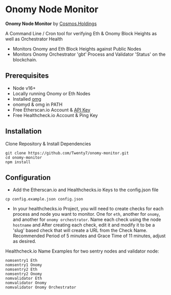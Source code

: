 # Onomy Node Monitor
**Onomy Node Monitor** by [Cosmos.Holdings](https://cosmos.holdings/)

A Command Line / Cron tool for verifying Eth & Onomy Block Heights as well as Orchestrator Health
 - Monitors Onomy and Eth Block Heights against Public Nodes
 - Monitors Onomy Orchestrator 'gbt' Process and Validator 'Status' on the blockchain.

## Prerequisites
 * Node v16+
 * Locally running Onomy or Eth Nodes
 * Installed [omg](https://github.com/dotneko/omg)
 * onomyd & omg in PATH
 * Free Etherscan.io Account & [API Key](https://etherscan.io/myapikey)
 * Free Healthcheck.io Account & Ping Key

## Installation
Clone Repository & Install Dependencies
```
git clone https://github.com/Twenty7/onomy-monitor.git
cd onomy-monitor
npm install
```

## Configuration
 * Add the Etherscan.io and Healthchecks.io Keys to the config.json file
```
cp config.example.json config.json
```
 * In your healthchecks.io Project, you will need to create checks for each process and node you want to monitor. One for `eth`, another for `onomy`, and another for `onomy orchestrator`. Name each check using the node `hostname` and After creating each check, edit it and modify it to be a 'slug' based check that will create a URL from the Check Name. Recommended Period of 5 minutes and Grace Time of 11 minutes, adjust as desired.
 
 Healthcheck.io Name Examples for two sentry nodes and validator node:
 ```
 nomsentry1 Eth
 nomsentry1 Onomy
 nomsentry2 Eth
 nomsentry2 Onomy
 nomvalidator Eth
 nomvalidator Onomy
 nomvalidator Onomy Orchestrator